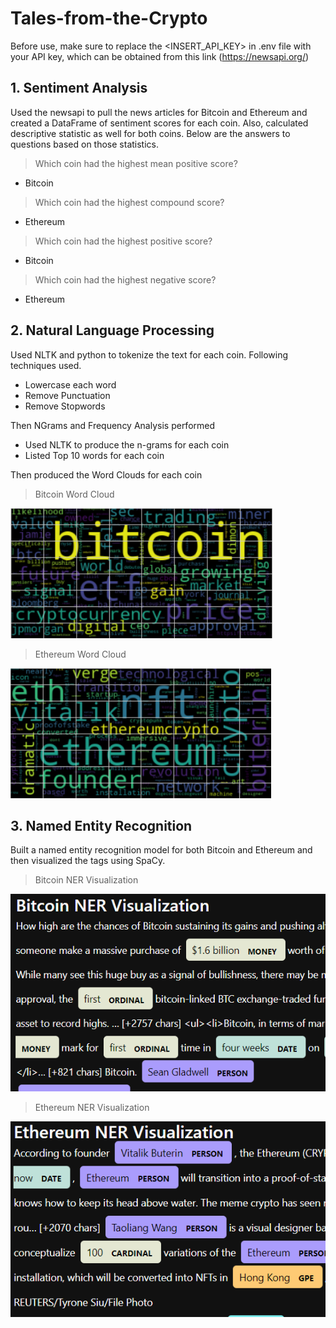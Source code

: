 # Tales-from-the-Crypto

Before use, make sure to replace the <INSERT_API_KEY> in .env file with your API key, which can be obtained from this link
(https://newsapi.org/)

## 1. Sentiment Analysis

Used the newsapi to pull the news articles for Bitcoin and Ethereum and created a DataFrame of sentiment scores for each coin. Also, calculated descriptive statistic as well for both coins. Below are the answers to questions based on those statistics.

> Which coin had the highest mean positive score?

- Bitcoin

> Which coin had the highest compound score?

- Ethereum

> Which coin had the highest positive score?

- Bitcoin

> Which coin had the highest negative score?

- Ethereum

## 2. Natural Language Processing

Used NLTK and python to tokenize the text for each coin. Following techniques used.

- Lowercase each word
- Remove Punctuation
- Remove Stopwords

Then NGrams and Frequency Analysis performed

- Used NLTK to produce the n-grams for each coin
- Listed Top 10 words for each coin

Then produced the Word Clouds for each coin

> Bitcoin Word Cloud

![Bitcoin Word Cloud](https://github.com/chirathlv/Tales-from-the-Crypto/blob/main/Images/btc_word_cloud.PNG)

> Ethereum Word Cloud

![Ethereum Word Cloud](https://github.com/chirathlv/Tales-from-the-Crypto/blob/main/Images/eth_word_cloud.PNG)

## 3. Named Entity Recognition

Built a named entity recognition model for both Bitcoin and Ethereum and then visualized the tags using SpaCy.

> Bitcoin NER Visualization

![Bitcoin NER Visualization](https://github.com/chirathlv/Tales-from-the-Crypto/blob/main/Images/btc_ner_visualization.PNG)

> Ethereum NER Visualization

![Ethereum NER Visualization](https://github.com/chirathlv/Tales-from-the-Crypto/blob/main/Images/eth_ner_visualization.PNG)
